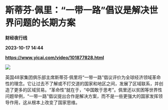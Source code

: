 # 斯蒂芬·佩里：“一带一路”倡议是解决世界问题的长期方案
**财经夜行线**

**2023-10-17 14:44**

**https://www.yicai.com/video/101877828.html**

![](http://imgcdn.yicai.com/vms-new/2023/10/45065ee3-30ee-40ca-81d8-ef7f6ef483b5_hfNn.jpg) 

英国48家集团俱乐部主席斯蒂芬·佩里将“一带一路”倡议评价为全球经济领域革命性的理念。它让过去不了解或不打交道的国家和地区之间，发展了区域联系，并创造了更多的区域贸易。“革命性”就在于，“中国敢于思考”。佩里还以贫困等世界性问题举例，“一带一路”倡议提出合作是解决方案，而不是一些更强大的国家发挥领导作用，这从根本上改变了国家思维。　